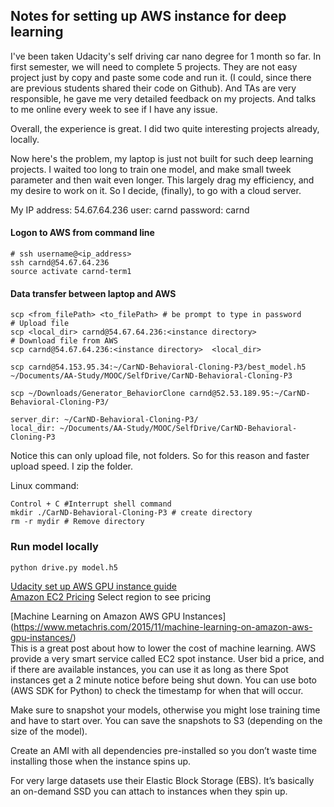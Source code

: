 ## Notes for setting up AWS instance for deep learning  

I've been taken Udacity's self driving car nano degree for 1 month so far. In first semester, we will need to complete 5 projects. They are not easy project just by copy and paste some code and run it. (I could, since there are previous students shared their code on Github). And TAs are very responsible, he gave me very detailed feedback on my projects. And talks to me online every week to see if I have any issue. 

Overall, the experience is great. I did two quite interesting projects already, locally. 

Now here's the problem, my laptop is just not built for such deep learning projects. I waited too long to train one model, and make small tweek parameter and then wait even longer. This largely drag my efficiency, and my desire to work on it. So I decide, (finally), to go with a cloud server.

My IP address: 54.67.64.236
user: carnd
password: carnd
#### Logon to AWS from command line
```
# ssh username@<ip_address>
ssh carnd@54.67.64.236
source activate carnd-term1
```


#### Data transfer between laptop and AWS
```
scp <from_filePath> <to_filePath> # be prompt to type in password
# Upload file
scp <local_dir> carnd@54.67.64.236:<instance directory>
# Download file from AWS
scp carnd@54.67.64.236:<instance directory>  <local_dir>

scp carnd@54.153.95.34:~/CarND-Behavioral-Cloning-P3/best_model.h5 ~/Documents/AA-Study/MOOC/SelfDrive/CarND-Behavioral-Cloning-P3

scp ~/Downloads/Generator_BehaviorClone carnd@52.53.189.95:~/CarND-Behavioral-Cloning-P3/

server_dir: ~/CarND-Behavioral-Cloning-P3/
local_dir: ~/Documents/AA-Study/MOOC/SelfDrive/CarND-Behavioral-Cloning-P3
```
Notice this can only upload file, not folders. So for this reason and faster upload speed. I zip the folder. 

Linux command:  
```
Control + C #Interrupt shell command  
mkdir ./CarND-Behavioral-Cloning-P3 # create directory  
rm -r mydir # Remove directory
```  


### Run model locally
```
python drive.py model.h5
```
[Udacity set up AWS GPU instance guide](https://classroom.udacity.com/nanodegrees/nd013/parts/fbf77062-5703-404e-b60c-95b78b2f3f9e/modules/6df7ae49-c61c-4bb2-a23e-6527e69209ec/lessons/614d4728-0fad-4c9d-a6c3-23227aef8f66/concepts/f6fccba8-0009-4d05-9356-fae428b6efb4)  
[Amazon EC2 Pricing](https://aws.amazon.com/ec2/pricing/on-demand/) Select region to see pricing  
  
[Machine Learning on Amazon AWS GPU Instances] (https://www.metachris.com/2015/11/machine-learning-on-amazon-aws-gpu-instances/)  
This is a great post about how to lower the cost of machine learning. AWS provide a very smart service called EC2 spot instance. User bid a price, and if there are available instances, you can use it as long as there 
Spot instances get a 2 minute notice before being shut down. You can use boto (AWS SDK for Python) to check the timestamp for when that will occur.

Make sure to snapshot your models, otherwise you might lose training time and have to start over. You can save the snapshots to S3 (depending on the size of the model).

Create an AMI with all dependencies pre-installed so you don’t waste time installing those when the instance spins up.

For very large datasets use their Elastic Block Storage (EBS). It’s basically an on-demand SSD you can attach to instances when they spin up.


